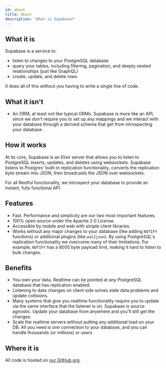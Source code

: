 ```yaml
---
id: about
title: About
description: 'What is Supabase?'
---
```


## What it is

Supabase is a service to:

- listen to changes to your PostgreSQL database 
- query your tables, including filtering, pagination, and deeply nested relationships (just like GraphQL)
- create, update, and delete rows

It does all of this without you having to write a single line of code.

## What it isn't

- An ORM, at least not like typical ORMs. Supabase is more like an API, since we don't require you to set up any mappings and we interact with your database through a derived schema that get from introspecting your database.

## How it works 

At its core, Supabase is an Elixir server that allows you to listen to PostgreSQL inserts, updates, and deletes using websockets. Supabase listens to Postgres' built-in replication functionality, converts the replication byte stream into JSON, then broadcasts the JSON over websockets. 

For all Restful functionality, we introspect your database to provide an instant, fully functional API.

## Features

- Fast. Performance and simplicity are our two most important features.
- 100% open source under the Apache 2.0 License.
- Accessible by mobile and web with simple client libraries.
- Works without any major changes to your database (like adding `NOTIFY` functions) or additional plugins (like `wal2json`). By using PostgreSQL's replication functionality we overcome many of their limitations. For example, `NOTIFY` has a 8000 byte payload limit, making it hard to listen to bulk changes.

## Benefits

- You own your data. Realtime can be pointed at any PostgreSQL database that has replication enabled.
- Listening to data changes on client side solves stale data problems and update collisions.
- Many systems that give you realtime functionality require you to update via the same interface that the listener is on. Supabase is source agnostic. Update your database from anywhere and you'll still get the changes.
- Scale the realtime servers without putting any additional load on your DB. All you need is one connection to your database, and you can handle thousands (or millions) or users

## Where it is

All code is hosted on [our GitHub org](https://github.com/supabase).
